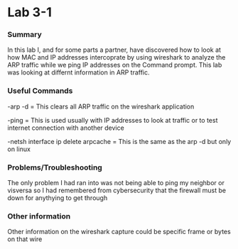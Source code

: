 # Lab 3-1

### Summary
In this lab I, and for some parts a partner, have discovered how to look at how MAC and IP addresses intercoprate by using wireshark to analyze the ARP traffic while we ping IP addresses on the Command prompt. This lab was looking at differnt information in ARP traffic.

### Useful Commands 
-arp -d = This clears all ARP traffic on the wireshark application 

-ping = This is used usually with IP addresses to look at traffic or to test internet connection with another device

-netsh interface ip delete arpcache = This is the same as the arp -d but only on linux

### Problems/Troubleshooting
The only problem I had ran into was not being able to ping my neighbor or visversa so I had remembered from cybersecurity that the firewall must be down for anythying to get through

### Other information
Other information on the wireshark capture could be specific frame or bytes on that wire
